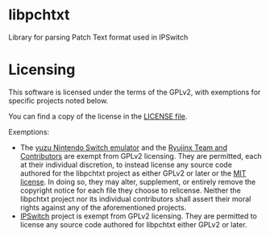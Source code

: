 # libpchtxt
Library for parsing Patch Text format used in IPSwitch

Licensing
=====

This software is licensed under the terms of the GPLv2, with exemptions for specific projects noted below.

You can find a copy of the license in the [LICENSE file](LICENSE).

Exemptions:
* The [yuzu Nintendo Switch emulator](https://github.com/yuzu-emu/yuzu) and the [Ryujinx Team and Contributors](https://github.com/orgs/Ryujinx) are exempt from GPLv2 licensing. They are permitted, each at their individual discretion, to instead license any source code authored for the libpchtxt project as either GPLv2 or later or the [MIT license](https://github.com/Atmosphere-NX/Atmosphere/blob/master/docs/licensing_exemptions/MIT_LICENSE). In doing so, they may alter, supplement, or entirely remove the copyright notice for each file they choose to relicense. Neither the libpchtxt project nor its individual contributors shall assert their moral rights against any of the aforementioned projects.
* [IPSwitch](https://github.com/3096/ipswitch) project is exempt from GPLv2 licensing. They are permitted to license any source code authored for libpchtxt either GPLv2 or later.
